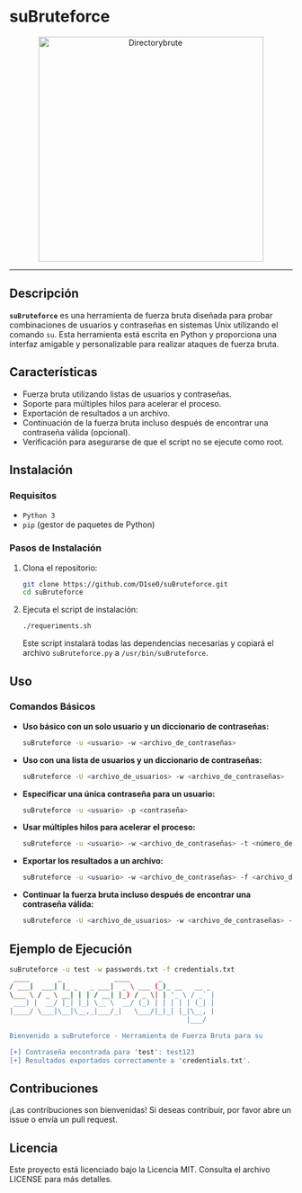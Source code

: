 # suBruteforce

<p align="center">
  <img src="https://github.com/D1se0/suBruteforce/assets/164921056/c1de1502-f825-472a-857e-4dca9e336377" alt="Directorybrute" width="400">
</p>

---

## Descripción

**`suBruteforce`** es una herramienta de fuerza bruta diseñada para probar combinaciones de usuarios y contraseñas en sistemas Unix utilizando el comando `su`. Esta herramienta está escrita en Python y proporciona una interfaz amigable y personalizable para realizar ataques de fuerza bruta.

## Características

- Fuerza bruta utilizando listas de usuarios y contraseñas.
- Soporte para múltiples hilos para acelerar el proceso.
- Exportación de resultados a un archivo.
- Continuación de la fuerza bruta incluso después de encontrar una contraseña válida (opcional).
- Verificación para asegurarse de que el script no se ejecute como root.

## Instalación

### Requisitos

- `Python 3`
- `pip` (gestor de paquetes de Python)

### Pasos de Instalación

1. Clona el repositorio:

    ```sh
    git clone https://github.com/D1se0/suBruteforce.git
    cd suBruteforce
    ```

2. Ejecuta el script de instalación:

    ```sh
    ./requeriments.sh
    ```

    Este script instalará todas las dependencias necesarias y copiará el archivo `suBruteforce.py` a `/usr/bin/suBruteforce`.

## Uso

### Comandos Básicos

- **Uso básico con un solo usuario y un diccionario de contraseñas:**

    ```sh
    suBruteforce -u <usuario> -w <archivo_de_contraseñas>
    ```

- **Uso con una lista de usuarios y un diccionario de contraseñas:**

    ```sh
    suBruteforce -U <archivo_de_usuarios> -w <archivo_de_contraseñas>
    ```

- **Especificar una única contraseña para un usuario:**

    ```sh
    suBruteforce -u <usuario> -p <contraseña>
    ```

- **Usar múltiples hilos para acelerar el proceso:**

    ```sh
    suBruteforce -u <usuario> -w <archivo_de_contraseñas> -t <número_de_hilos>
    ```

- **Exportar los resultados a un archivo:**

    ```sh
    suBruteforce -u <usuario> -w <archivo_de_contraseñas> -f <archivo_de_resultados>
    ```

- **Continuar la fuerza bruta incluso después de encontrar una contraseña válida:**

    ```sh
    suBruteforce -U <archivo_de_usuarios> -w <archivo_de_contraseñas> --success-continue
    ```

## Ejemplo de Ejecución

```sh
suBruteforce -u test -w passwords.txt -f credentials.txt
 ____       _             ____       _             
/ ___|  ___| |_ _   _ ___|  _ \ ___ (_)_ __   __ _ 
\___ \ / _ \ __| | | / __| |_) / _ \| | '_ \ / _` |
 ___) |  __/ |_| |_| \__ \  __/ (_) | | | | | (_| |
|____/ \___|\__|\__,_|___/_|   \___/|_|_| |_|\__, |
                                            |___/ 

Bienvenido a suBruteforce - Herramienta de Fuerza Bruta para su

[+] Contraseña encontrada para 'test': test123
[+] Resultados exportados correctamente a 'credentials.txt'.
```

## Contribuciones

¡Las contribuciones son bienvenidas! Si deseas contribuir, por favor abre un issue o envía un pull request.

## Licencia

Este proyecto está licenciado bajo la Licencia MIT. Consulta el archivo LICENSE para más detalles.
